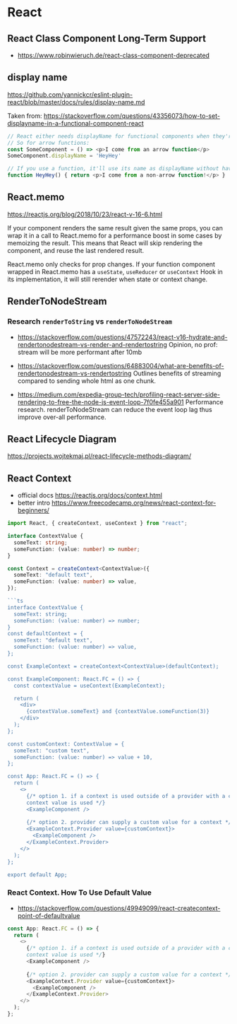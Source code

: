 # React

## React Class Component Long-Term Support
- https://www.robinwieruch.de/react-class-component-deprecated

## display name

https://github.com/yannickcr/eslint-plugin-react/blob/master/docs/rules/display-name.md

Taken from: https://stackoverflow.com/questions/43356073/how-to-set-displayname-in-a-functional-component-react
```js
// React either needs displayName for functional components when they're defined as arrow functions, or the name of the function itself.
// So for arrow functions:
const SomeComponent = () => <p>I come from an arrow function</p>
SomeComponent.displayName = 'HeyHey'

// If you use a function, it'll use its name as displayName without having to define it separately:
function HeyHey() { return <p>I come from a non-arrow function!</p> }
```

## React.memo
https://reactjs.org/blog/2018/10/23/react-v-16-6.html

If your component renders the same result given the same props, you can wrap it in a call to React.memo for a performance boost in some cases by memoizing the result. This means that React will skip rendering the component, and reuse the last rendered result.

React.memo only checks for prop changes. If your function component wrapped in React.memo has a `useState`, `useReducer` or `useContext` Hook in its implementation, it will still rerender when state or context change.

## RenderToNodeStream
### Research `renderToString` vs `renderToNodeStream`
- https://stackoverflow.com/questions/47572243/react-v16-hydrate-and-rendertonodestream-vs-render-and-rendertostring
Opinion, no prof: stream will be more performant after 10mb

- https://stackoverflow.com/questions/64883004/what-are-benefits-of-rendertonodestream-vs-rendertostring
Outlines benefits of streaming compared to sending whole html as one chunk.

- https://medium.com/expedia-group-tech/profiling-react-server-side-rendering-to-free-the-node-js-event-loop-7f0fe455a901
Performance research.
renderToNodeStream can reduce the event loop lag thus improve over-all performance.

## React Lifecycle Diagram
https://projects.wojtekmaj.pl/react-lifecycle-methods-diagram/

## React Context
- official docs https://reactjs.org/docs/context.html
- better intro https://www.freecodecamp.org/news/react-context-for-beginners/

```ts
import React, { createContext, useContext } from "react";

interface ContextValue {
  someText: string;
  someFunction: (value: number) => number;
}

const Context = createContext<ContextValue>({
  someText: "default text",
  someFunction: (value: number) => value,
});

```ts
interface ContextValue {
  someText: string;
  someFunction: (value: number) => number;
}
const defaultContext = {
  someText: "default text",
  someFunction: (value: number) => value,
};

const ExampleContext = createContext<ContextValue>(defaultContext);

const ExampleComponent: React.FC = () => {
  const contextValue = useContext(ExampleContext);

  return (
    <div>
      {contextValue.someText} and {contextValue.someFunction(3)}
    </div>
  );
};

const customContext: ContextValue = {
  someText: "custom text",
  someFunction: (value: number) => value + 10,
};

const App: React.FC = () => {
  return (
    <>
      {/* option 1. if a context is used outside of a provider with a custom value then default
      context value is used */}
      <ExampleComponent />
      
      {/* option 2. provider can supply a custom value for a context */}
      <ExampleContext.Provider value={customContext}>
        <ExampleComponent />
      </ExampleContext.Provider>
    </>
  );
};

export default App;
```

### React Context. How To Use Default Value
- https://stackoverflow.com/questions/49949099/react-createcontext-point-of-defaultvalue
```ts
const App: React.FC = () => {
  return (
    <>
      {/* option 1. if a context is used outside of a provider with a custom value then default
      context value is used */}
      <ExampleComponent />
      
      {/* option 2. provider can supply a custom value for a context */}
      <ExampleContext.Provider value={customContext}>
        <ExampleComponent />
      </ExampleContext.Provider>
    </>
  );
};
```
